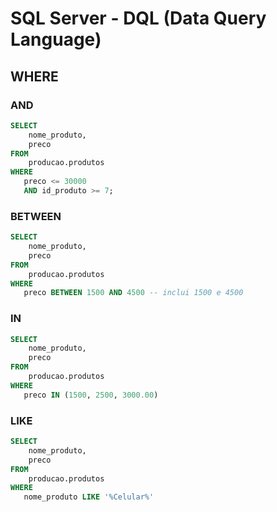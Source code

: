 # SQL Server - DQL (Data Query Language)

## WHERE 

### AND

~~~sql
SELECT 
    nome_produto, 
    preco
FROM 
    producao.produtos
WHERE 
   preco <= 30000
   AND id_produto >= 7;
~~~

### BETWEEN

~~~sql
SELECT 
    nome_produto, 
    preco
FROM 
    producao.produtos
WHERE 
   preco BETWEEN 1500 AND 4500 -- inclui 1500 e 4500
~~~

### IN

~~~sql
SELECT 
    nome_produto, 
    preco
FROM 
    producao.produtos
WHERE 
   preco IN (1500, 2500, 3000.00)
~~~

### LIKE

~~~sql
SELECT 
    nome_produto, 
    preco
FROM 
    producao.produtos
WHERE 
   nome_produto LIKE '%Celular%'
~~~